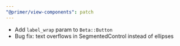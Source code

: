 ```yaml
---
"@primer/view-components": patch
---
```


- Add `label_wrap` param to `Beta::Button`
- Bug fix: text overflows in SegmentedControl instead of ellipses 
